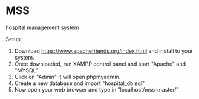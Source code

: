 # MSS
hospital management system

Setup:
1. Download https://www.apachefriends.org/index.html and install to your system.
2. Once downloaded, run XAMPP control panel and start "Apache" and "MYSQL".
3. Click on "Admin"  it will open phpmyadmin.
4. Create a new database and import "hospital_db.sql"
5. Now open your web browser and type in "localhost/mss-master/"
